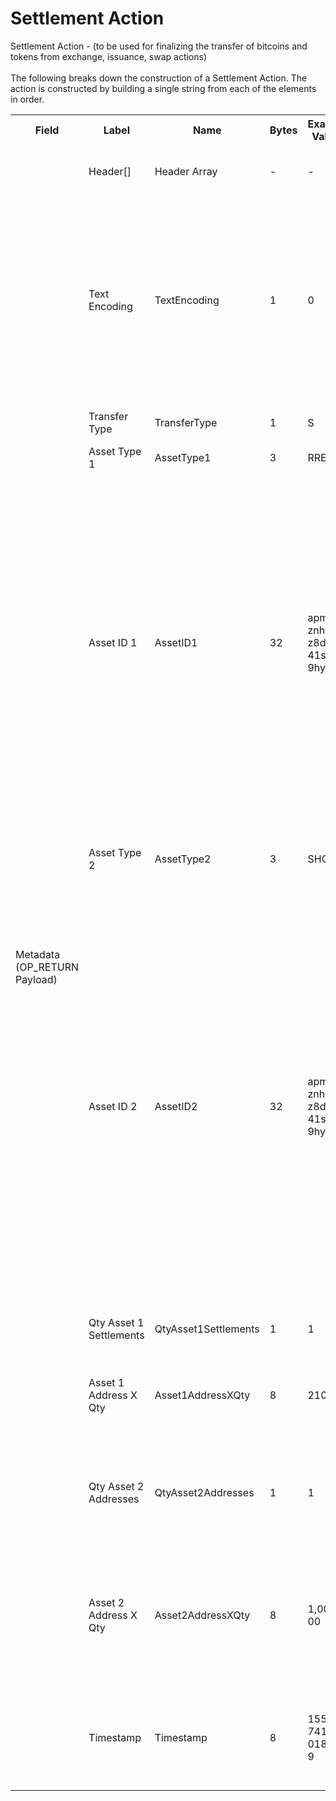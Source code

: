 
<html>
	<head>
		<link rel="stylesheet" href="css/style.css">
		<H1>Settlement Action</H1>
		<p>
		Settlement Action -  (to be used for finalizing the transfer of bitcoins and tokens from exchange, issuance, swap actions)<br><br>
		The following breaks down the construction of a Settlement Action. The action is constructed by building a single string from each of the elements in order.
		</p>
	</head>
	<div class="ritz grid-container" dir="ltr">
		<body>
			<table class="waffle" cellspacing="0" cellpadding="0" table-layout=fixed width=100%>
				 <tr style='height:19px;'>
				    <th style="width:6%" class="s0">Field</th>
				   	<th style="width:9%" class="s1">Label</th>
				    <th style="width:9%" class="s1">Name</th>
				    <th style="width:2%" class="s1">Bytes</th>
				    <th style="width:29%" class="s1">Example Values</th>
				    <th style="width:26%" class="s1">Comments</th>
				    <th style="width:5%" class="s1">Data Type</th>
				    <th style="width:14%" class="s2">Amendment Restrictions</th>
				</tr>
				<tr>
					<td class="s5" rowspan="12">Metadata (OP_RETURN Payload)</td>
			    	<td class="t6">Header[]</td>
			    	<td class="t6">Header Array</td>
			    	<td class="t6">-</td>
			    	<td class="t6">-</td>
			    	<td class="t6">Common header data for all messages</td>
			    	<td class="t6">Header</td>
			    	<td class="t7"></td>
			    </tr>
					<tr>
			    	<td class="t10">Text Encoding</td>
			    	<td class="t10">TextEncoding</td>
			    	<td class="t10">1</td>
			    	<td class="t10" style="word-break:break-all">0</td>
			    	<td class="t10"> 0 = ASCII, 1 = UTF-8, 2 = UTF-16, 3 = Unicode.  Encoding applies to all 'text' data types. All 'string' types will always be encoded with ASCII.  Where string is selected, all fields will be ASCII.</td>
			    	<td class="t10">uint8</td>
			    	<td class="t11">Can be changed by Issuer or Operator at their discretion.</td>
				</tr>				<tr>
			    	<td class="t10">Transfer Type</td>
			    	<td class="t10">TransferType</td>
			    	<td class="t10">1</td>
			    	<td class="t10" style="word-break:break-all">S</td>
			    	<td class="t10">S - Send, E - Exchange, X - Swap</td>
			    	<td class="t10">string</td>
			    	<td class="t11"></td>
				</tr>				<tr>
			    	<td class="t10">Asset Type 1</td>
			    	<td class="t10">AssetType1</td>
			    	<td class="t10">3</td>
			    	<td class="t10" style="word-break:break-all">RRE</td>
			    	<td class="t10">eg. Share, Bond, Ticket</td>
			    	<td class="t10">string</td>
			    	<td class="t11"></td>
				</tr>				<tr>
			    	<td class="t10">Asset ID 1</td>
			    	<td class="t10">AssetID1</td>
			    	<td class="t10">32</td>
			    	<td class="t10" style="word-break:break-all">apm2qsznhks23z8d83u41s8019hyri3i</td>
			    	<td class="t10">Randomly generated base58 string.  Each Asset ID should be unique.  However, a Asset ID is always linked to a Contract that is identified by the public address of the Contract wallet. The Asset Type can be the leading bytes - a convention - to make it easy to identify that it is a token by humans. </td>
			    	<td class="t10">string</td>
			    	<td class="t11"></td>
				</tr>				<tr>
			    	<td class="t10">Asset Type 2</td>
			    	<td class="t10">AssetType2</td>
			    	<td class="t10">3</td>
			    	<td class="t10" style="word-break:break-all">SHC</td>
			    	<td class="t10">eg. Share, Bond, Ticket. NULL for Send and Exchange Response Type.</td>
			    	<td class="t10">string</td>
			    	<td class="t11"></td>
				</tr>				<tr>
			    	<td class="t10">Asset ID 2</td>
			    	<td class="t10">AssetID2</td>
			    	<td class="t10">32</td>
			    	<td class="t10" style="word-break:break-all">apm2qsznhks23z8d83u41s8019hyri3i</td>
			    	<td class="t10">Randomly generated base58 string.  Each Asset ID should be unique.  However, a Asset ID is always linked to a Contract that is identified by the public address of the Contract wallet. The Asset Type can be the leading bytes - a convention - to make it easy to identify that it is a token by humans.  NULL for Send and Exchange Response Type.</td>
			    	<td class="t10">string</td>
			    	<td class="t11"></td>
				</tr>				<tr>
			    	<td class="t10">Qty Asset 1 Settlements</td>
			    	<td class="t10">QtyAsset1Settlements</td>
			    	<td class="t10">1</td>
			    	<td class="t10" style="word-break:break-all">1</td>
			    	<td class="t10">Number of settlements for Asset 1.</td>
			    	<td class="t10">uint8</td>
			    	<td class="t11"></td>
				</tr>				<tr>
			    	<td class="t10">Asset 1 Address X Qty</td>
			    	<td class="t10">Asset1AddressXQty</td>
			    	<td class="t10">8</td>
			    	<td class="t10" style="word-break:break-all">21000</td>
			    	<td class="t10">The resulting token balance of Asset 1 for Address X. (X = Output Index)</td>
			    	<td class="t10">uint64</td>
			    	<td class="t11"></td>
				</tr>				<tr>
			    	<td class="t10">Qty Asset 2 Addresses</td>
			    	<td class="t10">QtyAsset2Addresses</td>
			    	<td class="t10">1</td>
			    	<td class="t10" style="word-break:break-all">1</td>
			    	<td class="t10">Number of settlements for Asset 1. NULL for Send and Exchange Response Type.</td>
			    	<td class="t10">uint8</td>
			    	<td class="t11"></td>
				</tr>				<tr>
			    	<td class="t10">Asset 2 Address X Qty</td>
			    	<td class="t10">Asset2AddressXQty</td>
			    	<td class="t10">8</td>
			    	<td class="t10" style="word-break:break-all">1,000,000</td>
			    	<td class="t10">The resulting token balance of Asset 2 for Address X. (X = Output Index) NULL for Send and Exchange Response Type.</td>
			    	<td class="t10">uint64</td>
			    	<td class="t11"></td>
				</tr>				<tr>
			    	<td class="t10">Timestamp</td>
			    	<td class="t10">Timestamp</td>
			    	<td class="t10">8</td>
			    	<td class="t10" style="word-break:break-all">1551767413250187179</td>
			    	<td class="t10">Timestamp in nanoseconds of when the smart contract created the action.</td>
			    	<td class="t10">timestamp</td>
			    	<td class="t11">Cannot be changed by issuer, operator. Smart contract controls.</td>
				</tr>
			</table>
		</body>
	</div>
</html>